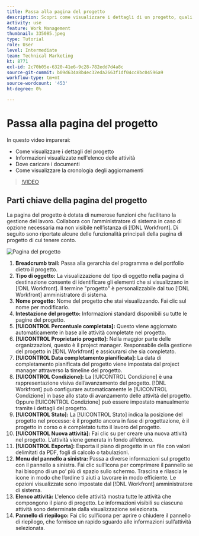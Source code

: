 ```yaml
---
title: Passa alla pagina del progetto
description: Scopri come visualizzare i dettagli di un progetto, quali informazioni vengono visualizzate nell’elenco delle attività, dove caricare i documenti e come visualizzare la cronologia degli aggiornamenti in [!DNL  Workfront].
activity: use
feature: Work Management
thumbnail: 335085.jpeg
type: Tutorial
role: User
level: Intermediate
team: Technical Marketing
kt: 8771
exl-id: 2c70b05e-6320-41e6-9c28-782edd7d4a8c
source-git-commit: b09d634a8b4ec32eda2663f1df04cc8bc04596a9
workflow-type: tm+mt
source-wordcount: '453'
ht-degree: 0%

---
```


# Passa alla pagina del progetto

In questo video imparerai:

* Come visualizzare i dettagli del progetto
* Informazioni visualizzate nell&#39;elenco delle attività
* Dove caricare i documenti
* Come visualizzare la cronologia degli aggiornamenti

>[!VIDEO](https://video.tv.adobe.com/v/335085/?quality=12)

## Parti chiave della pagina del progetto

La pagina del progetto è dotata di numerose funzioni che facilitano la gestione del lavoro. Collabora con l’amministratore di sistema in caso di opzione necessaria ma non visibile nell’istanza di [!DNL Workfront]. Di seguito sono riportate alcune delle funzionalità principali della pagina di progetto di cui tenere conto.

![Pagina del progetto](assets/project-page-graphic-for-planner.png)

1. **Breadcrumb trail:** Passa alla gerarchia del programma e del portfolio dietro il progetto.
2. **Tipo di oggetto:** La visualizzazione del tipo di oggetto nella pagina di destinazione consente di identificare gli elementi che si visualizzano in [!DNL Workfront]. Il termine &quot;progetto&quot; è personalizzabile dal tuo [!DNL Workfront] amministratore di sistema.
3. **Nome progetto:** Nome del progetto che stai visualizzando. Fai clic sul nome per modificarlo.
4. **Intestazione del progetto:** Informazioni standard disponibili su tutte le pagine del progetto.
5. **[!UICONTROL Percentuale completata]:** Questo viene aggiornato automaticamente in base alle attività completate nel progetto.
6. **[!UICONTROL Proprietario progetto]:** Nella maggior parte delle organizzazioni, questo è il project manager. Responsabile della gestione del progetto in [!DNL Workfront] e assicurarsi che sia completato.
7. **[!UICONTROL Data completamento pianificata]:** La data di completamento pianificata del progetto viene impostata dal project manager attraverso la timeline del progetto.
8. **[!UICONTROL Condizione]:** La [!UICONTROL Condizione] è una rappresentazione visiva dell’avanzamento del progetto. [!DNL Workfront] può configurare automaticamente le [!UICONTROL Condizione] in base allo stato di avanzamento delle attività del progetto. Oppure [!UICONTROL Condizione] può essere impostato manualmente tramite i dettagli del progetto.
9. **[!UICONTROL Stato]:** La [!UICONTROL Stato] indica la posizione del progetto nel processo: è il progetto ancora in fase di progettazione, è il progetto in corso o è completato tutto il lavoro del progetto.
10. **[!UICONTROL Nuova attività]:** Fai clic su per creare una nuova attività nel progetto. L’attività viene generata in fondo all’elenco.
11. **[!UICONTROL Esporta]:** Esporta il piano di progetto in un file con valori delimitati da PDF, fogli di calcolo o tabulazioni.
12. **Menu del pannello a sinistra:** Passa a diverse informazioni sul progetto con il pannello a sinistra. Fai clic sull’icona per comprimere il pannello se hai bisogno di un po’ più di spazio sullo schermo. Trascina e rilascia le icone in modo che l’ordine ti aiuti a lavorare in modo efficiente. Le opzioni visualizzate sono impostate dal [!DNL Workfront] amministratore di sistema.
13. **Elenco attività:** L&#39;elenco delle attività mostra tutte le attività che compongono il piano di progetto. Le informazioni visibili su ciascuna attività sono determinate dalla visualizzazione selezionata.
14. **Pannello di riepilogo:** Fai clic sull’icona per aprire o chiudere il pannello di riepilogo, che fornisce un rapido sguardo alle informazioni sull’attività selezionata.

<!---
learn more:
simplified left navigation
edit projects
new toolbar for lists
--->
